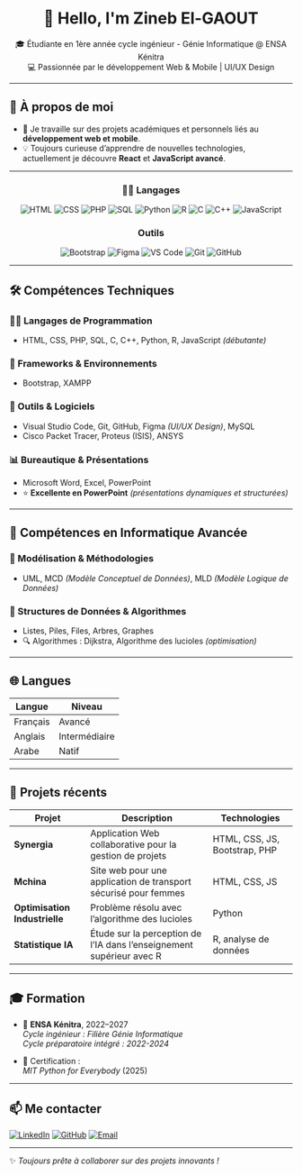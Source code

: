 <h1 align="center">👋 Hello, I'm Zineb El-GAOUT</h1>
<p align="center">
  🎓 Étudiante en 1ère année cycle ingénieur - Génie Informatique @ ENSA Kénitra<br>
  💻 Passionnée par le développement Web & Mobile | UI/UX Design <br>
</p>

---

## 💼 À propos de moi

- 🔭 Je travaille sur des projets académiques et personnels liés au **développement web et mobile**.
- 💡 Toujours curieuse d’apprendre de nouvelles technologies, actuellement je découvre **React** et **JavaScript avancé**.

---
<div align="center">

### 👩‍💻 Langages
![HTML](https://img.shields.io/badge/-HTML-E34F26?style=flat-square&logo=html5&logoColor=white)
![CSS](https://img.shields.io/badge/-CSS-1572B6?style=flat-square&logo=css3)
![PHP](https://img.shields.io/badge/-PHP-777BB4?style=flat-square&logo=php)
![SQL](https://img.shields.io/badge/-SQL-4479A1?style=flat-square&logo=mysql)
![Python](https://img.shields.io/badge/-Python-3776AB?style=flat-square&logo=python)
![R](https://img.shields.io/badge/-R-276DC3?style=flat-square&logo=r&logoColor=white)
![C](https://img.shields.io/badge/-C-00599C?style=flat-square&logo=c)
![C++](https://img.shields.io/badge/-C++-00599C?style=flat-square&logo=c%2B%2B)
![JavaScript](https://img.shields.io/badge/-JavaScript-F7DF1E?style=flat-square&logo=javascript&logoColor=black)

### Outils

![Bootstrap](https://img.shields.io/badge/Bootstrap-7952B3?style=flat&logo=bootstrap&logoColor=white)
![Figma](https://img.shields.io/badge/Figma-F24E1E?style=flat&logo=figma&logoColor=white)
![VS Code](https://img.shields.io/badge/VS%20Code-007ACC?style=flat&logo=visual-studio-code&logoColor=white)
![Git](https://img.shields.io/badge/Git-F05032?style=flat&logo=git&logoColor=white)
![GitHub](https://img.shields.io/badge/GitHub-181717?style=flat&logo=github&logoColor=white)
</div>

---

## 🛠️ Compétences Techniques

### 👩‍💻 Langages de Programmation
- HTML, CSS, PHP, SQL, C, C++, Python, R, JavaScript *(débutante)*

### 🧰 Frameworks & Environnements
- Bootstrap, XAMPP

### 🔧 Outils & Logiciels
- Visual Studio Code, Git, GitHub, Figma *(UI/UX Design)*, MySQL
- Cisco Packet Tracer, Proteus (ISIS), ANSYS

### 📊 Bureautique & Présentations
- Microsoft Word, Excel, PowerPoint  
- ⭐ **Excellente en PowerPoint** *(présentations dynamiques et structurées)*

---

## 🔎 Compétences en Informatique Avancée

### 📐 Modélisation & Méthodologies
- UML, MCD *(Modèle Conceptuel de Données)*, MLD *(Modèle Logique de Données)*

### 🔢 Structures de Données & Algorithmes
- Listes, Piles, Files, Arbres, Graphes
- 🔍 Algorithmes : Dijkstra, Algorithme des lucioles *(optimisation)*

---

## 🌐 Langues

| Langue    | Niveau        |
|-----------|---------------|
| Français | Avancé        |
| Anglais  | Intermédiaire |
| Arabe    | Natif         |



---

## 🚀 Projets récents

| Projet | Description | Technologies |
|--------|-------------|--------------|
| **Synergia** | Application Web collaborative pour la gestion de projets | HTML, CSS, JS, Bootstrap, PHP |
| **Mchina** | Site web pour une application de transport sécurisé pour femmes | HTML, CSS, JS |
| **Optimisation Industrielle** | Problème résolu avec l’algorithme des lucioles | Python |
| **Statistique IA** | Étude sur la perception de l’IA dans l’enseignement supérieur avec R | R, analyse de données |

---

## 🎓 Formation

- 🏫 **ENSA Kénitra**, 2022–2027  
  *Cycle ingénieur : Filière Génie Informatique*<br>
  *Cycle préparatoire intégré : 2022-2024*

- 📜 Certification :  
  *MIT Python for Everybody* (2025)

---

## 📫 Me contacter

[![LinkedIn](https://img.shields.io/badge/-LinkedIn-0077B5?style=flat&logo=linkedin&logoColor=white)](https://www.linkedin.com/in/zineb-el-gaout-4086a432a/)
[![GitHub](https://img.shields.io/badge/-GitHub-181717?style=flat&logo=github&logoColor=white)](https://github.com/zineb-elgaout?tab=repositories)
[![Email](https://img.shields.io/badge/-Email-D14836?style=flat&logo=gmail&logoColor=white)](mailto:elgaoutzineb3@gmail.com)

---

✨ *Toujours prête à collaborer sur des projets innovants !*
